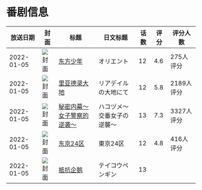 # 番剧信息

|放送日期|封面|标题|日文标题|话数|评分|评分人数|
|---|---|---|---|---|---|---|
|2022-01-05|![封面](https://lain.bgm.tv/pic/cover/c/9c/71/323655_9ZQqi.jpg)|[东方少年](https://bangumi.tv/subject/323655)|オリエント|12|4.6|275人评分|
|2022-01-05|![封面](https://lain.bgm.tv/pic/cover/c/d9/eb/329014_hHCMA.jpg)|[里亚德录大地](https://bangumi.tv/subject/329014)|リアデイルの大地にて|12|5.8|2189人评分|
|2022-01-05|![封面](https://lain.bgm.tv/pic/cover/c/eb/9b/344422_46dJQ.jpg)|[秘密内幕～女子警察的逆袭～](https://bangumi.tv/subject/344422)|ハコヅメ～交番女子の逆襲～|13|7.3|3327人评分|
|2022-01-05|![封面](https://lain.bgm.tv/pic/cover/c/0d/69/354176_T6DzO.jpg)|[东京24区](https://bangumi.tv/subject/354176)|東京24区|12|4.8|416人评分|
|2022-01-05|![封面](https://lain.bgm.tv/pic/cover/c/78/b6/366451_9s5TN.jpg)|[抵抗企鹅](https://bangumi.tv/subject/366451)|テイコウペンギン|13|||
